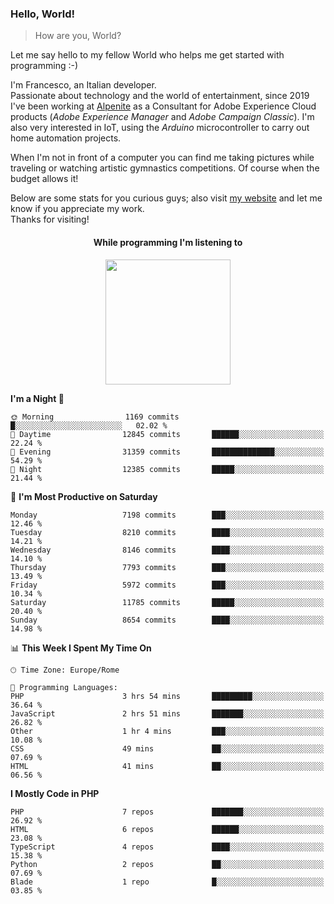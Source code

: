 ### Hello, World!

> How are you, World?

Let me say hello to my fellow World who helps me get started with programming :-)

I'm Francesco, an Italian developer.  
Passionate about technology and the world of entertainment, since 2019 I've been working at [Alpenite](https://www.alpenite.com) as a Consultant for Adobe Experience Cloud products (*Adobe Experience Manager* and *Adobe Campaign Classic*). I'm also very interested in IoT, using the *Arduino* microcontroller to carry out home automation projects.

When I'm not in front of a computer you can find me taking pictures while traveling or watching artistic gymnastics competitions. Of course when the budget allows it!

Below are some stats for you curious guys; also visit [my website](https://www.francescorega.eu) and let me know if you appreciate my work.  
Thanks for visiting!

<div align="center">
  <h4>While programming I'm listening to</h4>
  <a href="https://apps.francescorega.eu/now-playing/11147232609" target="_blank"><img src="https://apps.francescorega.eu/now-playing/11147232609" width="200"></a>
</div>

<!--START_SECTION:waka-->
**I'm a Night 🦉** 

```text
🌞 Morning                1169 commits        █░░░░░░░░░░░░░░░░░░░░░░░░   02.02 % 
🌆 Daytime                12845 commits       ██████░░░░░░░░░░░░░░░░░░░   22.24 % 
🌃 Evening                31359 commits       ██████████████░░░░░░░░░░░   54.29 % 
🌙 Night                  12385 commits       █████░░░░░░░░░░░░░░░░░░░░   21.44 % 
```
📅 **I'm Most Productive on Saturday** 

```text
Monday                   7198 commits        ███░░░░░░░░░░░░░░░░░░░░░░   12.46 % 
Tuesday                  8210 commits        ████░░░░░░░░░░░░░░░░░░░░░   14.21 % 
Wednesday                8146 commits        ████░░░░░░░░░░░░░░░░░░░░░   14.10 % 
Thursday                 7793 commits        ███░░░░░░░░░░░░░░░░░░░░░░   13.49 % 
Friday                   5972 commits        ███░░░░░░░░░░░░░░░░░░░░░░   10.34 % 
Saturday                 11785 commits       █████░░░░░░░░░░░░░░░░░░░░   20.40 % 
Sunday                   8654 commits        ████░░░░░░░░░░░░░░░░░░░░░   14.98 % 
```


📊 **This Week I Spent My Time On** 

```text
🕑︎ Time Zone: Europe/Rome

💬 Programming Languages: 
PHP                      3 hrs 54 mins       █████████░░░░░░░░░░░░░░░░   36.64 % 
JavaScript               2 hrs 51 mins       ███████░░░░░░░░░░░░░░░░░░   26.82 % 
Other                    1 hr 4 mins         ███░░░░░░░░░░░░░░░░░░░░░░   10.08 % 
CSS                      49 mins             ██░░░░░░░░░░░░░░░░░░░░░░░   07.69 % 
HTML                     41 mins             ██░░░░░░░░░░░░░░░░░░░░░░░   06.56 % 
```

**I Mostly Code in PHP** 

```text
PHP                      7 repos             ███████░░░░░░░░░░░░░░░░░░   26.92 % 
HTML                     6 repos             ██████░░░░░░░░░░░░░░░░░░░   23.08 % 
TypeScript               4 repos             ████░░░░░░░░░░░░░░░░░░░░░   15.38 % 
Python                   2 repos             ██░░░░░░░░░░░░░░░░░░░░░░░   07.69 % 
Blade                    1 repo              █░░░░░░░░░░░░░░░░░░░░░░░░   03.85 % 
```




<!--END_SECTION:waka-->
